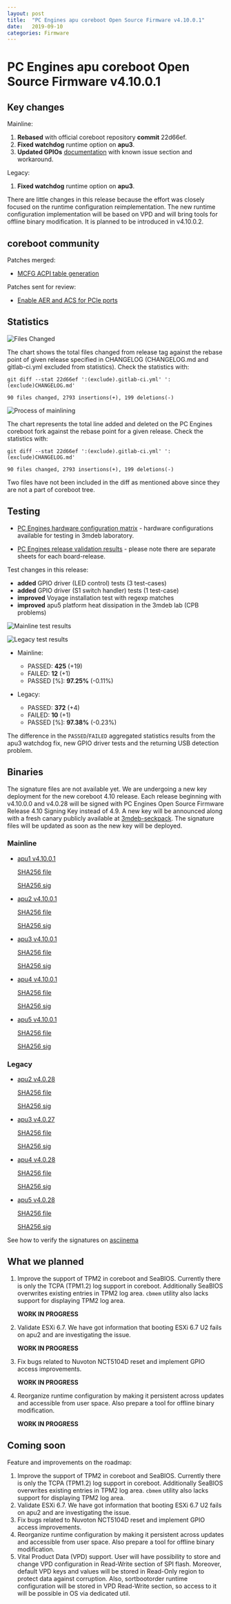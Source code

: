 ```yaml
---
layout: post
title:  "PC Engines apu coreboot Open Source Firmware v4.10.0.1"
date:   2019-09-10
categories: Firmware
---
```

# PC Engines apu coreboot Open Source Firmware v4.10.0.1

## Key changes

Mainline:

1. **Rebased** with official coreboot repository **commit** 22d66ef.
2. **Fixed watchdog** runtime option on **apu3**.
3. **Updated GPIOs** [documentation](https://github.com/pcengines/apu2-documentation/blob/master/docs/gpios.md)
   with known issue section and workaround.

Legacy:
1. **Fixed watchdog** runtime option on **apu3**.

There are little changes in this release because the effort was closely
focused on the runtime configuration reimplementation. The new runtime
configuration implementation will be based on VPD and will bring tools for
offline binary modification. It is planned to be introduced in v4.10.0.2.

## coreboot community

Patches merged:

* [MCFG ACPI table generation](https://review.coreboot.org/c/coreboot/+/35286)

Patches sent for review:

* [Enable AER and ACS for PCIe ports](https://review.coreboot.org/c/coreboot/+/35313)

## Statistics

![Files Changed](https://cloud.3mdeb.com/index.php/s/Sab6M8XJJ48GGbN/preview)

The chart shows the total files changed from release tag against the rebase
point of given release specified in CHANGELOG (CHANGELOG.md and gitlab-ci.yml
excluded from statistics). Check the statistics with:

```
git diff --stat 22d66ef ':(exclude).gitlab-ci.yml' ':(exclude)CHANGELOG.md'
```

`90 files changed, 2793 insertions(+), 199 deletions(-)`

![Process of mainlining](https://cloud.3mdeb.com/index.php/s/rx2q4Cp2MtonQE6/preview)

The chart represents the total line added and deleted on the PC Engines
coreboot fork against the rebase point for a given release. Check the
statistics with:

```
git diff --stat 22d66ef ':(exclude).gitlab-ci.yml' ':(exclude)CHANGELOG.md'
```

`90 files changed, 2793 insertions(+), 199 deletions(-)`

Two files have not been included in the diff as mentioned above since they are
not a part of coreboot tree.

## Testing

* [PC Engines hardware configuration matrix](https://cloud.3mdeb.com/index.php/s/ce829QADwA7sHx9/preview) - hardware configurations available for testing in 3mdeb laboratory.

* [PC Engines release validation results](https://3mdeb.us16.list-manage.com/track/click?u=fce95b885fc13fbf1db611816&id=96d9b426c0&e=16ffa34a09) - please note there are separate sheets for each board-release.

Test changes in this release:
* **added** GPIO driver (LED control) tests (3 test-cases)
* **added** GPIO driver (S1 switch handler) tests (1 test-case)
* **improved** Voyage installation test with regexp matches
* **improved** apu5 platform heat dissipation in the 3mdeb lab (CPB problems)

![Mainline test results](https://cloud.3mdeb.com/index.php/s/dRHMyDndi54aBLd/preview)

![Legacy test results](https://cloud.3mdeb.com/index.php/s/ZNEHy4FABxRpBJw/preview)

* Mainline:
  * PASSED: **425** (+19)
  * FAILED: **12** (+1)
  * PASSED [%]: **97.25%** (-0.11%)

* Legacy:
  * PASSED: **372** (+4)
  * FAILED: **10** (+1)
  * PASSED [%]: **97.38%** (-0.23%)

The difference in the `PASSED`/`FAILED` aggregated statistics results from the
apu3 watchdog fix, new GPIO driver tests and the returning USB detection problem.

## Binaries

The signature files are not available yet. We are undergoing a new key
deployment for the new coreboot 4.10 release. Each release beginning with
v4.10.0.0 and v4.0.28 will be signed with PC Engines Open Source Firmware
Release 4.10 Signing Key instead of 4.9. A new key will be announced along with
a fresh canary publicly available at
[3mdeb-seckpack](https://github.com/3mdeb/3mdeb-secpack/tree/master/canaries/pcengines).
The signature files will be updated as soon as the new key will be deployed.

### Mainline

* [apu1 v4.10.0.1](https://3mdeb.com/open-source-firmware/pcengines/apu1/apu1_v4.10.0.1.rom)

  [SHA256 file](https://3mdeb.com/open-source-firmware/pcengines/apu1/apu1_v4.10.0.1.SHA256)

  [SHA256 sig](https://3mdeb.com/open-source-firmware/pcengines/apu1/apu1_v4.10.0.1.SHA256.sig)

* [apu2 v4.10.0.1](https://3mdeb.com/open-source-firmware/pcengines/apu2/apu2_v4.10.0.1.rom)

  [SHA256 file](https://3mdeb.com/open-source-firmware/pcengines/apu2/apu2_v4.10.0.1.SHA256)

  [SHA256 sig](https://3mdeb.com/open-source-firmware/pcengines/apu2/apu2_v4.10.0.1.SHA256.sig)

* [apu3 v4.10.0.1](https://3mdeb.com/open-source-firmware/pcengines/apu3/apu3_v4.10.0.1.rom)

  [SHA256 file](https://3mdeb.com/open-source-firmware/pcengines/apu3/apu3_v4.10.0.1.SHA256)

  [SHA256 sig](https://3mdeb.com/open-source-firmware/pcengines/apu3/apu3_v4.10.0.1.SHA256.sig)

* [apu4 v4.10.0.1](https://3mdeb.com/open-source-firmware/pcengines/apu4/apu4_v4.10.0.1.rom)

  [SHA256 file](https://3mdeb.com/open-source-firmware/pcengines/apu4/apu4_v4.10.0.1.SHA256)

  [SHA256 sig](https://3mdeb.com/open-source-firmware/pcengines/apu4/apu4_v4.10.0.1.SHA256.sig)

* [apu5 v4.10.0.1](https://3mdeb.com/open-source-firmware/pcengines/apu5/apu5_v4.10.0.1.rom)

  [SHA256 file](https://3mdeb.com/open-source-firmware/pcengines/apu5/apu5_v4.10.0.1.SHA256)

  [SHA256 sig](https://3mdeb.com/open-source-firmware/pcengines/apu5/apu5_v4.10.0.1.SHA256.sig)

### Legacy

* [apu2 v4.0.28](https://3mdeb.com/open-source-firmware/pcengines/apu2/apu2_v4.0.28.rom)

  [SHA256 file](https://3mdeb.com/open-source-firmware/pcengines/apu2/apu2_v4.0.28.SHA256)

  [SHA256 sig](https://3mdeb.com/open-source-firmware/pcengines/apu2/apu2_v4.0.28.SHA256.sig)

* [apu3 v4.0.27](https://3mdeb.com/open-source-firmware/pcengines/apu3/apu3_v4.0.28.rom)

  [SHA256 file](https://3mdeb.com/open-source-firmware/pcengines/apu3/apu3_v4.0.28.SHA256)

  [SHA256 sig](https://3mdeb.com/open-source-firmware/pcengines/apu3/apu3_v4.0.28.SHA256.sig)

* [apu4 v4.0.28](https://3mdeb.com/open-source-firmware/pcengines/apu4/apu4_v4.0.28.rom)

  [SHA256 file](https://3mdeb.com/open-source-firmware/pcengines/apu4/apu4_v4.0.28.SHA256)

  [SHA256 sig](https://3mdeb.com/open-source-firmware/pcengines/apu4/apu4_v4.0.28.SHA256.sig)

* [apu5 v4.0.28](https://3mdeb.com/open-source-firmware/pcengines/apu5/apu5_v4.0.28.rom)

  [SHA256 file](https://3mdeb.com/open-source-firmware/pcengines/apu5/apu5_v4.0.28.SHA256)

  [SHA256 sig](https://3mdeb.com/open-source-firmware/pcengines/apu5/apu5_v4.0.28.SHA256.sig)

See how to verify the signatures on [asciinema](https://asciinema.org/a/227035)

[1]: https://en.wikipedia.org/wiki/ROCA_vulnerability
[2]: https://github.com/pcengines/apu2-documentation/blob/master/docs/research/ROCA.md
[3]: https://github.com/pcengines/apu2-documentation/blob/master/docs/os-status.md

## What we planned

1. Improve the support of TPM2 in coreboot and SeaBIOS. Currently there is only
   the TCPA (TPM1.2) log support in coreboot. Additionally SeaBIOS overwrites
   existing entries in TPM2 log area. `cbmem` utility also lacks support for
   displaying TPM2 log area.

   **WORK IN PROGRESS**

2. Validate ESXi 6.7. We have got information that booting ESXi 6.7 U2 fails on
   apu2 and are investigating the issue.

   **WORK IN PROGRESS**

3. Fix bugs related to Nuvoton NCT5104D reset and implement GPIO access
   improvements.

   **WORK IN PROGRESS**

4. Reorganize runtime configuration by making it persistent across updates and
   accessible from user space. Also prepare a tool for offline binary
   modification.

   **WORK IN PROGRESS**

## Coming soon

Feature and improvements on the roadmap:

1. Improve the support of TPM2 in coreboot and SeaBIOS. Currently there is only
   the TCPA (TPM1.2) log support in coreboot. Additionally SeaBIOS overwrites
   existing entries in TPM2 log area. `cbmem` utility also lacks support for
   displaying TPM2 log area.
2. Validate ESXi 6.7. We have got information that booting ESXi 6.7 U2 fails on
   apu2 and are investigating the issue.
3. Fix bugs related to Nuvoton NCT5104D reset and implement GPIO access
   improvements.
4. Reorganize runtime configuration by making it persistent across updates and
   accessible from user space. Also prepare a tool for offline binary
   modification.
5. Vital Product Data (VPD) support. User will have possibility to store
   and change VPD configuration in Read-Write section of SPI flash. Moreover,
   default VPD keys and values will be stored in Read-Only region to protect
   data against corruption. Also, sortbootorder runtime configuration will be
   stored in VPD Read-Write section, so access to it will be possible in OS
   via dedicated util.
